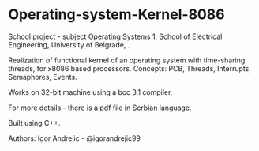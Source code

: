 # Operating-system-Kernel-8086
School project - subject Operating Systems 1, School of Electrical Engineering, University of Belgrade, .

Realization of functional kernel of an operating system with time-sharing threads, for x8086 based processors. Concepts: PCB, Threads, Interrupts, Semaphores, Events.

Works on 32-bit machine using a bcc 3.1 compiler.

For more details - there is a pdf file in Serbian language.

Built using C++.

Authors:
Igor Andrejic - @igorandrejic99
